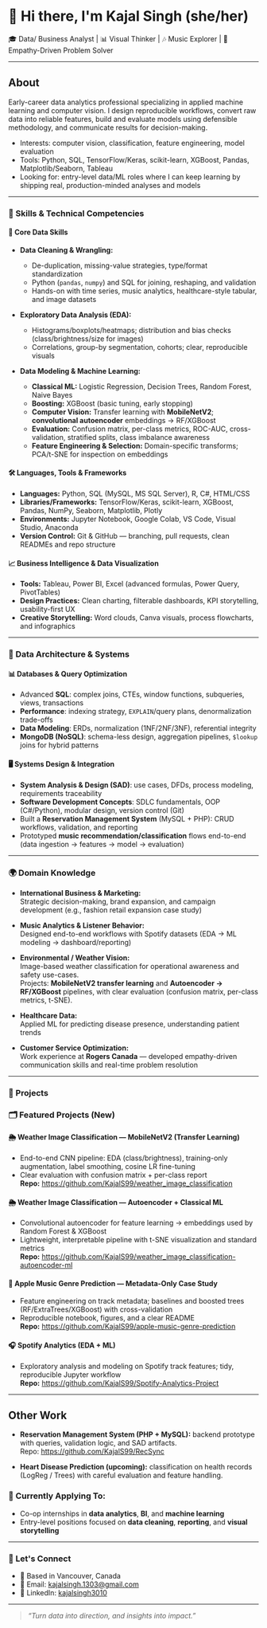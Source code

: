 # 👋 Hi there, I'm Kajal Singh (she/her)

🎓 Data/ Business Analyst | 📊 Visual Thinker | 🎶 Music Explorer | 💬 Empathy-Driven Problem Solver

---

## About
Early-career data analytics professional specializing in applied machine learning and computer vision. I design reproducible workflows, convert raw data into reliable features, build and evaluate models using defensible methodology, and communicate results for decision-making.

- Interests: computer vision, classification, feature engineering, model evaluation  
- Tools: Python, SQL, TensorFlow/Keras, scikit-learn, XGBoost, Pandas, Matplotlib/Seaborn, Tableau  
- Looking for: entry-level data/ML roles where I can keep learning by shipping real, production-minded analyses and models

---

### 🔧 Skills & Technical Competencies

#### 🧠 Core Data Skills
- **Data Cleaning & Wrangling:**
  - De-duplication, missing-value strategies, type/format standardization
  - Python (`pandas`, `numpy`) and SQL for joining, reshaping, and validation
  - Hands-on with time series, music analytics, healthcare-style tabular, and image datasets

- **Exploratory Data Analysis (EDA):**
  - Histograms/boxplots/heatmaps; distribution and bias checks (class/brightness/size for images)
  - Correlations, group-by segmentation, cohorts; clear, reproducible visuals

- **Data Modeling & Machine Learning:**
  - **Classical ML:** Logistic Regression, Decision Trees, Random Forest, Naive Bayes
  - **Boosting:** XGBoost (basic tuning, early stopping)
  - **Computer Vision:** Transfer learning with **MobileNetV2**; **convolutional autoencoder** embeddings → RF/XGBoost
  - **Evaluation:** Confusion matrix, per-class metrics, ROC-AUC, cross-validation, stratified splits, class imbalance awareness
  - **Feature Engineering & Selection:** Domain-specific transforms; PCA/t-SNE for inspection on embeddings

#### 🛠️ Languages, Tools & Frameworks
- **Languages:** Python, SQL (MySQL, MS SQL Server), R, C#, HTML/CSS
- **Libraries/Frameworks:** TensorFlow/Keras, scikit-learn, XGBoost, Pandas, NumPy, Seaborn, Matplotlib, Plotly
- **Environments:** Jupyter Notebook, Google Colab, VS Code, Visual Studio, Anaconda
- **Version Control:** Git & GitHub — branching, pull requests, clean READMEs and repo structure

#### 📈 Business Intelligence & Data Visualization
- **Tools:** Tableau, Power BI, Excel (advanced formulas, Power Query, PivotTables)
- **Design Practices:** Clean charting, filterable dashboards, KPI storytelling, usability-first UX
- **Creative Storytelling:** Word clouds, Canva visuals, process flowcharts, and infographics

---

### 🧩 Data Architecture & Systems

#### 📊 Databases & Query Optimization
- Advanced **SQL**: complex joins, CTEs, window functions, subqueries, views, transactions
- **Performance**: indexing strategy, `EXPLAIN`/query plans, denormalization trade-offs
- **Data Modeling**: ERDs, normalization (1NF/2NF/3NF), referential integrity
- **MongoDB (NoSQL)**: schema-less design, aggregation pipelines, `$lookup` joins for hybrid patterns

#### 🖥️ Systems Design & Integration
- **System Analysis & Design (SAD)**: use cases, DFDs, process modeling, requirements traceability
- **Software Development Concepts**: SDLC fundamentals, OOP (C#/Python), modular design, version control (Git)
- Built a **Reservation Management System** (MySQL + PHP): CRUD workflows, validation, and reporting
- Prototyped **music recommendation/classification** flows end-to-end (data ingestion → features → model → evaluation)

---

### 🌍 Domain Knowledge

- **International Business & Marketing:**  
  Strategic decision-making, brand expansion, and campaign development (e.g., fashion retail expansion case study)

- **Music Analytics & Listener Behavior:**  
  Designed end-to-end workflows with Spotify datasets (EDA → ML modeling → dashboard/reporting)

- **Environmental / Weather Vision:**  
  Image-based weather classification for operational awareness and safety use-cases.  
  Projects: **MobileNetV2 transfer learning** and **Autoencoder → RF/XGBoost** pipelines, with clear evaluation (confusion matrix, per-class metrics, t-SNE).

- **Healthcare Data:**  
  Applied ML for predicting disease presence, understanding patient trends

- **Customer Service Optimization:**  
  Work experience at **Rogers Canada** — developed empathy-driven communication skills and real-time problem resolution

---

### 🚀 Projects

### 🗂 Featured Projects (New)

#### 🌦️ Weather Image Classification — MobileNetV2 (Transfer Learning)
- End-to-end CNN pipeline: EDA (class/brightness), training-only augmentation, label smoothing, cosine LR fine-tuning  
- Clear evaluation with confusion matrix + per-class report  
**Repo:** https://github.com/KajalS99/weather_image_classification

#### 🌦️ Weather Image Classification — Autoencoder + Classical ML
- Convolutional autoencoder for feature learning → embeddings used by Random Forest & XGBoost  
- Lightweight, interpretable pipeline with t-SNE visualization and standard metrics  
**Repo:** https://github.com/KajalS99/weather_image_classification-autoencoder-ml

#### 🎵 Apple Music Genre Prediction — Metadata-Only Case Study
- Feature engineering on track metadata; baselines and boosted trees (RF/ExtraTrees/XGBoost) with cross-validation  
- Reproducible notebook, figures, and a clear README  
**Repo:** https://github.com/KajalS99/apple-music-genre-prediction

#### 🎧 Spotify Analytics (EDA + ML)
- Exploratory analysis and modeling on Spotify track features; tidy, reproducible Jupyter workflow  
**Repo:** https://github.com/KajalS99/Spotify-Analytics-Project

---

## Other Work

- **Reservation Management System (PHP + MySQL):** backend prototype with queries, validation logic, and SAD artifacts.  
  Repo: https://github.com/KajalS99/RecSync

- **Heart Disease Prediction (upcoming):** classification on health records (LogReg / Trees) with careful evaluation and feature handling.

### 🎯 Currently Applying To:
- Co-op internships in **data analytics**, **BI**, and **machine learning**
- Entry-level positions focused on **data cleaning**, **reporting**, and **visual storytelling**

---

### 💬 Let's Connect

- 📍 Based in Vancouver, Canada  
- 📧 Email: kajalsingh.1303@gmail.com 
- 🔗 LinkedIn: [kajalsingh3010](https://www.linkedin.com/in/kajalsingh3010)

---

> *“Turn data into direction, and insights into impact.”*

